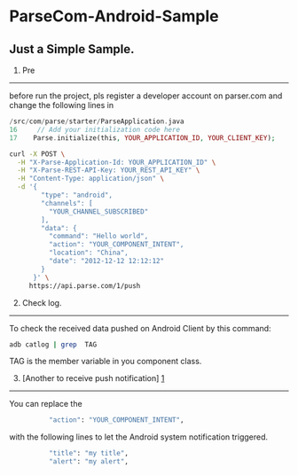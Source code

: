 ParseCom-Android-Sample
=======================

Just a Simple Sample.
--------------------

1. Pre
--------------------
before run the project, pls register a developer account on parser.com
and change the  following lines in 

```php
/src/com/parse/starter/ParseApplication.java 
16     // Add your initialization code here
17    Parse.initialize(this, YOUR_APPLICATION_ID, YOUR_CLIENT_KEY);
```

```bash
curl -X POST \
  -H "X-Parse-Application-Id: YOUR_APPLICATION_ID" \
  -H "X-Parse-REST-API-Key: YOUR_REST_API_KEY" \
  -H "Content-Type: application/json" \
  -d '{
        "type": "android",
        "channels": [
          "YOUR_CHANNEL_SUBSCRIBED"
        ],
        "data": {
          "command": "Hello world",
          "action": "YOUR_COMPONENT_INTENT",
          "location": "China",
          "date": "2012-12-12 12:12:12"
        }
      }' \
     https://api.parse.com/1/push
```

2. Check log. 
--------------------
To check the received data pushed on Android Client by this command: 

```bash
adb catlog | grep  TAG
```

TAG is the member variable in you component class.

3. [Another to receive push notification] [1]
-----------------------
You can replace the 

```bash
          "action": "YOUR_COMPONENT_INTENT",
```

with the following lines to let the Android system notification triggered.

```bash
          "title": "my title",
          "alert": "my alert",
```
[1]: https://www.parse.com/docs/android_guide#push-receiving "Parse Doc on push-receive"
